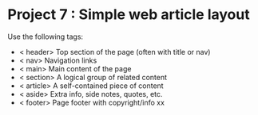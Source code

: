 # Project 7 : Simple web article layout 
Use the following tags:
- < header>	Top section of the page (often with title or nav)
- < nav>	Navigation links
- < main>	Main content of the page
- < section>	A logical group of related content
- < article>	A self-contained piece of content
- < aside>	Extra info, side notes, quotes, etc.
- < footer>	Page footer with copyright/info xx